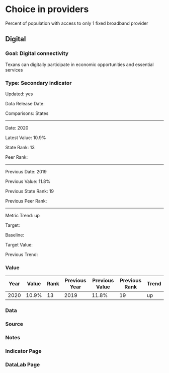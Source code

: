 # Choice in providers

Percent of population with access to only 1 fixed broadband provider

## Digital

### Goal: Digital connectivity

Texans can digitally participate in economic opportunities and essential services

### Type: Secondary indicator

Updated: yes

Data Release Date: 

Comparisons: States

----

Date: 2020

Latest Value: 10.9% 

State Rank: 13

Peer Rank: 


----

Previous Date: 2019

Previous Value: 11.8%

Previous State Rank: 19

Previous Peer Rank: 


----
Metric Trend: up

Target: 

Baseline: 

Target Value: 

Previous Trend: 



### Value

| Year      |  Value      | Rank        | Previous Year | Previous Value | Previous Rank | Trend | 
| ----------- | ----------- | ----------- | ----------- | ----------- | ----------- | -----------|
|   2020       | 10.9%       |  13         |      2019   |   11.8%      |      19    |    up       | 

### Data

### Source

### Notes


### Indicator Page


### DataLab Page
